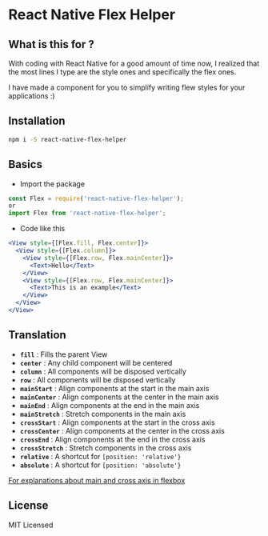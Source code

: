 # React Native Flex Helper

## What is this for ?
With coding with React Native for a good amount of time now, I realized that the most lines I type are the style ones and specifically the flex ones.

I have made a component for you to simplify writing flew styles for your applications :)

## Installation
```sh
npm i -S react-native-flex-helper
```
## Basics
 - Import the package
```jsx
const Flex = require('react-native-flex-helper');
or
import Flex from 'react-native-flex-helper';
```
 - Code like this
```jsx
<View style={[Flex.fill, Flex.center]}>
  <View style={[Flex.column]}>
    <View style={[Flex.row, Flex.mainCenter]}>
      <Text>Hello</Text>
    </View>
    <View style={[Flex.row, Flex.mainCenter]}>
      <Text>This is an example</Text>
    </View>
  </View>
</View>
```
## Translation
 - **```fill```** : Fills the parent View
 - **```center```** : Any child component will be centered
 - **```column```** : All components will be disposed vertically
 - **```row```** : All components will be disposed vertically
 - **```mainStart```** : Align components at the start in the main axis
 - **```mainCenter```** : Align components at the center in the main axis
 - **```mainEnd```** : Align components at the end in the main axis
 - **```mainStretch```** : Stretch components in the main axis
 - **```crossStart```** : Align components at the start in the cross axis
 - **```crossCenter```** : Align components at the center in the cross axis
 - **```crossEnd```** : Align components at the end in the cross axis
 - **```crossStretch```** : Stretch components in the cross axis
 - **```relative```** : A shortcut for ```[position: 'relative'}```
 - **```absolute```** : A shortcut for ```[position: 'absolute'}```

 [For explanations about main and cross axis in flexbox](https://css-tricks.com/snippets/css/a-guide-to-flexbox/)

## License
MIT Licensed
